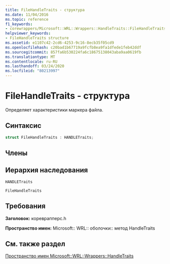 ```yaml
---
title: FileHandleTraits - структура
ms.date: 11/04/2016
ms.topic: reference
f1_keywords:
- corewrappers/Microsoft::WRL::Wrappers::HandleTraits::FileHandleTraits
helpviewer_keywords:
- FileHandleTraits structure
ms.assetid: e1107c42-2cd6-4253-9c16-8ecb35f05cd9
ms.openlocfilehash: c20bad1b67719a9fcfb8ea9fa1dfede1feb42ddf
ms.sourcegitcommit: 857fa6b530224fa6c18675138043aba9aa0619fb
ms.translationtype: MT
ms.contentlocale: ru-RU
ms.lasthandoff: 03/24/2020
ms.locfileid: "80213997"
---
```

# <a name="filehandletraits-structure"></a>FileHandleTraits - структура

Определяет характеристики маркера файла.

## <a name="syntax"></a>Синтаксис

```cpp
struct FileHandleTraits : HANDLETraits;
```

## <a name="members"></a>Члены

## <a name="inheritance-hierarchy"></a>Иерархия наследования

`HANDLETraits`

`FileHandleTraits`

## <a name="requirements"></a>Требования

**Заголовок:** кореврапперс.h

**Пространство имен:** Microsoft:: WRL:: оболочки:: метод HandleTraits

## <a name="see-also"></a>См. также раздел

[Пространство имен Microsoft::WRL::Wrappers::HandleTraits](microsoft-wrl-wrappers-handletraits-namespace.md)
